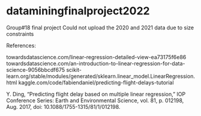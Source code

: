# dataminingfinalproject2022
Group#18 final project
Could not upload the 2020 and 2021 data due to size constraints


References:

towardsdatascience.com/linear-regression-detailed-view-ea73175f6e86
towardsdatascience.com/an-introduction-to-linear-regression-for-data-science-9056bbcdf675
scikit-learn.org/stable/modules/generated/sklearn.linear_model.LinearRegression.html
kaggle.com/code/fabiendaniel/predicting-flight-delays-tutorial

Y. Ding, “Predicting flight delay based on multiple linear regression,” IOP Conference Series: Earth and Environmental Science, vol. 81, p. 012198, Aug. 2017, doi: 10.1088/1755-1315/81/1/012198.
